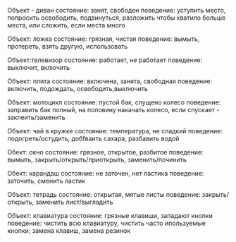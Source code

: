 Объект - диван состояние: занят, свободен поведение: уступить место, попросить освободить, подвинуться, разложить чтобы хватило больше места, или сложить, если места много

Объект: ложка состояние: грязная, чистая поведение: вымыть, протереть, взять другую, использовать

Объект:телевизор состояние: работает, не работает поведение: выключит, включить

Объект: плита состояние: включена, занята, свободная поведение: включить, подождать, освободить,выключить

Объект: мотоцикл состояние: пустой бак, спущено колесо поведение: заправить бак полный, на половину накачать колесо, если спускает - заклеить/заменить

Объект: чай в кружке состояние: температура, не сладкий поведение: подогреть/остудить, добfваить сахара, разбавить водой

Обект: окно состояние: грязное, открытое, разбитое поведение: вымыть, закрыть/открыть/приоткрыть, заменить/починить

Обект: карандаш состояние: не заточен, нет ластика поведение: заточить, сменить ластик

Объект: тетрадь состояние: открытая, мятые листы поведение: закрыть/открыть, заменить лист/выгладить

Объект: клавиатура состояние: грязные клавиши, западают кнопки поведение: чистить всю клавиатуру, чистить часто ипользуемые кнопки; замена клавиш, замена резинок
